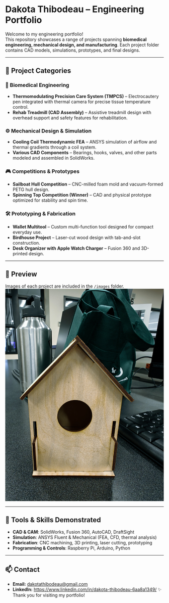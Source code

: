 # Dakota Thibodeau – Engineering Portfolio  

Welcome to my engineering portfolio!  
This repository showcases a range of projects spanning **biomedical engineering, mechanical design, and manufacturing**. Each project folder contains CAD models, simulations, prototypes, and final designs.  

---

## 📂 Project Categories  

### 🧪 Biomedical Engineering  
- **Thermomodulating Precision Care System (TMPCS)** – Electrocautery pen integrated with thermal camera for precise tissue temperature control.  
- **Rehab Treadmill (CAD Assembly)** – Assistive treadmill design with overhead support and safety features for rehabilitation.  

### ⚙️ Mechanical Design & Simulation  
- **Cooling Coil Thermodynamic FEA** – ANSYS simulation of airflow and thermal gradients through a coil system.  
- **Various CAD Components** – Bearings, hooks, valves, and other parts modeled and assembled in SolidWorks.  

### 🎮 Competitions & Prototypes  
- **Sailboat Hull Competition** – CNC-milled foam mold and vacuum-formed PETG hull design.  
- **Spinning Top Competition (Winner)** – CAD and physical prototype optimized for stability and spin time.  

### 🛠️ Prototyping & Fabrication  
- **Wallet Multitool** – Custom multi-function tool designed for compact everyday use.  
- **Birdhouse Project** – Laser-cut wood design with tab-and-slot construction.  
- **Desk Organizer with Apple Watch Charger** – Fusion 360 and 3D-printed design.  

---

## 📸 Preview  

Images of each project are included in the `/images` folder.  
![Example](images/Birdhouse_Final_Product_front.jpg)  

---

## 🔧 Tools & Skills Demonstrated  
- **CAD & CAM**: SolidWorks, Fusion 360, AutoCAD, DraftSight  
- **Simulation**: ANSYS Fluent & Mechanical (FEA, CFD, thermal analysis)  
- **Fabrication**: CNC machining, 3D printing, laser cutting, prototyping  
- **Programming & Controls**: Raspberry Pi, Arduino, Python  

---

## 📫 Contact  
- **Email:** dakotathibodeau@gmail.com  
- **LinkedIn:** https://www.linkedin.com/in/dakota-thibodeau-6aa8a1349/
✨ Thank you for visiting my portfolio!  

